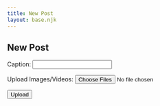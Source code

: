 ```yaml
---
title: New Post
layout: base.njk
---
```


## New Post

<form id="uploadForm">
  <label for="title">Caption:</label>
  <input type="text" id="title" name="title" required>
  
  <label for="files">Upload Images/Videos:</label>
  <input type="file" id="files" name="files" multiple accept="image/*,video/*" required>
  
  <button type="submit">Upload</button>
</form>

<div id="uploadStatus"></div>

<script>
document.getElementById("uploadForm").addEventListener("submit", async function (e) {
  e.preventDefault();

  const title = document.getElementById("title").value;
  const fileInput = document.getElementById("files");
  const file = fileInput.files[0];

  if (!title || !file) {
    alert("Please provide a title and select a file.");
    return;
  }

  // Convert file to base64
  const reader = new FileReader();
  reader.readAsDataURL(file);
  reader.onload = async function () {
    const base64File = reader.result.split(",")[1]; // Extract base64 data

    const payload = JSON.stringify({
      title: title,
      file: base64File,
    });

    document.getElementById("uploadStatus").innerText = "Uploading...";

    try {
      const response = await fetch("/.netlify/functions/upload-media", {
        method: "POST",
        headers: { "Content-Type": "application/json" },
        body: payload,
      });

      const result = await response.json();
      document.getElementById("uploadStatus").innerText = result.message || "Upload complete!";
    } catch (error) {
      document.getElementById("uploadStatus").innerText = "Upload failed.";
      console.error("Error:", error);
    }
  };

  reader.onerror = function (error) {
    console.error("Error converting file:", error);
  };
});
</script>

